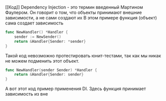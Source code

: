 [[Код]]
Dependency Injection - это термин введенный Мартином Фаулером. Он говорит о том, что объекты принимают внешние зависимости, а не сами создают их
В этом примере функция (объект) сама создает зависимость
```go
func NewHandler() *Handler {
	sender := NewSender()
	return &Handler{Sender: *sender}
}
```
Такой код невозможно протестировать юнит-тестами, так как мы никак не можем подменить этот объект. 
```go
func NewHandler(sender Sender) *Handler {
	return &Handler{Sender: sender}
}
```
А вот этот код пример применения DI. Здесь функция принимает зависимость из вне